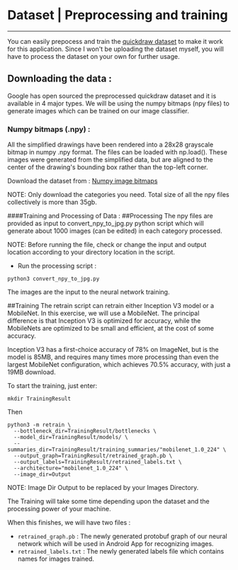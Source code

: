 # Dataset | Preprocessing and training
-------

You can easily prepocess and train the [quickdraw dataset](https://github.com/googlecreativelab/quickdraw-dataset) to make it work for this application. Since I won't be uploading the dataset myself, you will have to process the dataset on your own for further usage.

## Downloading the data :
 
 Google has open sourced the preprocessed quickdraw dataset and it is available in 4 major types. We will be using the numpy bitmaps (npy files) to generate images which can be trained on our image classifier. 
 
### Numpy bitmaps (.npy) :

All the simplified drawings have been rendered into a 28x28 grayscale bitmap in numpy .npy format. The files can be loaded with np.load(). These images were generated from the simplified data, but are aligned to the center of the drawing's bounding box rather than the top-left corner.

Download the dataset from : [Numpy image bitmaps](https://console.cloud.google.com/storage/browser/quickdraw_dataset/full/numpy_bitmap)

NOTE: Only download the categories you need. Total size of all the npy files collectively is more than 35gb.

####Training and Processing of Data :
##Processing
The npy files are provided as input to convert_npy_to_jpg.py python script which will generate about 1000 images (can be edited) in each category processed.

NOTE: Before running the file, check or change the input and output location according to your directory location in the script.

*  Run the processing script : 

```
python3 convert_npy_to_jpg.py
```
The images are the input to the neural network training.

##Training
The retrain script can retrain either Inception V3 model or a MobileNet. In this exercise, we will use a MobileNet. The principal difference is that Inception V3 is optimized for accuracy, while the MobileNets are optimized to be small and efficient, at the cost of some accuracy.

Inception V3 has a first-choice accuracy of 78% on ImageNet, but is the model is 85MB, and requires many times more processing than even the largest MobileNet configuration, which achieves 70.5% accuracy, with just a 19MB download.

To start the training, just enter:
```
mkdir TrainingResult
```
Then

```
python3 -m retrain \
  --bottleneck_dir=TrainingResult/bottlenecks \
  --model_dir=TrainingResult/models/ \
  --summaries_dir=TrainingResult/training_summaries/"mobilenet_1.0_224" \
  --output_graph=TrainingResult/retrained_graph.pb \
  --output_labels=TrainingResult/retrained_labels.txt \
  --architecture="mobilenet_1.0_224" \
  --image_dir=Output

```
NOTE: Image Dir Output to be replaced by your Images Directory.

The Training will take some time depending upon the dataset and the processing power of your machine.

When this finishes, we will have two files : 
 
 * ```retrained_graph.pb``` : The newly generated protobuf graph of our neural network which will be used in Android App for recognizing images.
 * ```retrained_labels.txt``` : The newly generated labels file which contains names for images trained.




